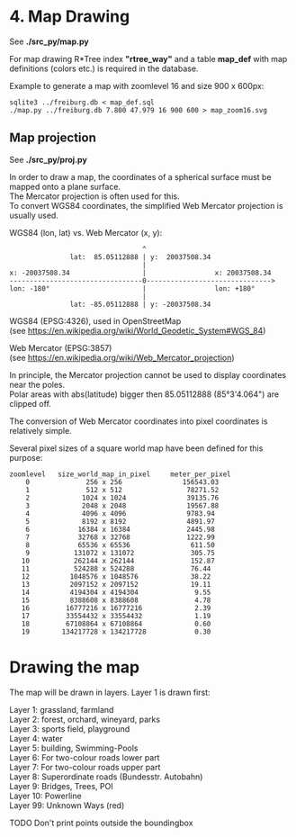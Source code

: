 # 4. Map Drawing

See **./src_py/map.py**

For map drawing R*Tree index **"rtree_way"** and a table **map_def** with
map definitions (colors etc.) is required in the database.  

Example to generate a map with zoomlevel 16 and size 900 x 600px:  
```
sqlite3 ../freiburg.db < map_def.sql
./map.py ../freiburg.db 7.800 47.979 16 900 600 > map_zoom16.svg
```

## Map projection

See **./src_py/proj.py**

In order to draw a map, the coordinates of a spherical surface must
be mapped onto a plane surface.  
The Mercator projection is often used for this.  
To convert WGS84 coordinates, the simplified Web Mercator projection is usually used.

WGS84 (lon, lat) vs. Web Mercator (x, y):  

```
                                 ^
               lat:  85.05112888 | y:  20037508.34
                                 |
x: -20037508.34                  |                 x: 20037508.34
---------------------------------0------------------------------->
lon: -180°                       |                 lon: +180°
                                 |
               lat: -85.05112888 | y: -20037508.34
```

WGS84 (EPSG:4326), used in OpenStreetMap  
(see https://en.wikipedia.org/wiki/World_Geodetic_System#WGS_84)
    
Web Mercator (EPSG:3857)  
(see https://en.wikipedia.org/wiki/Web_Mercator_projection)

In principle, the Mercator projection cannot be used to display
coordinates near the poles.  
Polar areas with abs(latitude) bigger then 85.05112888 (85°3'4.064") are clipped off.

The conversion of Web Mercator coordinates into pixel coordinates is relatively simple.

Several pixel sizes of a square world map have been defined for this purpose:  
```
zoomlevel   size_world_map_in_pixel     meter_per_pixel
    0              256 x 256               156543.03      
    1              512 x 512                78271.52      
    2             1024 x 1024               39135.76      
    3             2048 x 2048               19567.88      
    4             4096 x 4096               9783.94       
    5             8192 x 8192               4891.97       
    6            16384 x 16384              2445.98       
    7            32768 x 32768              1222.99       
    8            65536 x 65536               611.50       
    9           131072 x 131072              305.75       
   10           262144 x 262144              152.87       
   11           524288 x 524288              76.44        
   12          1048576 x 1048576             38.22        
   13          2097152 x 2097152             19.11        
   14          4194304 x 4194304              9.55        
   15          8388608 x 8388608              4.78        
   16         16777216 x 16777216             2.39        
   17         33554432 x 33554432             1.19        
   18         67108864 x 67108864             0.60        
   19        134217728 x 134217728            0.30        
```

# Drawing the map

The map will be drawn in layers. Layer 1 is drawn first:

Layer 1: grassland, farmland  
Layer 2: forest, orchard, wineyard, parks   
Layer 3: sports field, playground  
Layer 4: water  
Layer 5: building, Swimming-Pools  
Layer 6: For two-colour roads lower part  
Layer 7: For two-colour roads upper part  
Layer 8: Superordinate roads (Bundesstr. Autobahn)  
Layer 9: Bridges, Trees, POI  
Layer 10: Powerline  
Layer 99: Unknown Ways (red)  

TODO  Don't print points outside the boundingbox  

